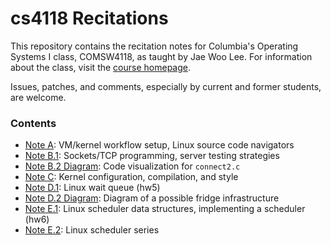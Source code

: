 cs4118 Recitations
==================

This repository contains the recitation notes for Columbia's Operating Systems I
class, COMSW4118, as taught by Jae Woo Lee. For information about the class,
visit the [course homepage](http://cs4118.github.io/www/2024-1/).

Issues, patches, and comments, especially by current and former students, are
welcome.

### Contents
- [Note A](A-Workflow/workflow.md): VM/kernel workflow setup, Linux source code
  navigators  
- [Note B.1](B-Sockets-ServerTesting): Sockets/TCP programming, server testing
  strategies
- [Note B.2 Diagram](B-Sockets-ServerTesting/connect2.alex.png): Code visualization for `connect2.c`
- [Note C](C-Linux-Kernel-Dev/linux-kernel-dev.md): Kernel configuration,
  compilation, and style
- [Note D.1](D-Fridge/waitqueue.pdf): Linux wait queue (hw5)
- [Note D.2 Diagram](D-Fridge/kkv.alex.png): Diagram of a possible fridge infrastructure
- [Note E.1](E-Freezer/freezer.md): Linux scheduler data structures, implementing
  a scheduler (hw6)
- [Note E.2](E-Freezer/freezer_sched_class.md): Linux scheduler series

